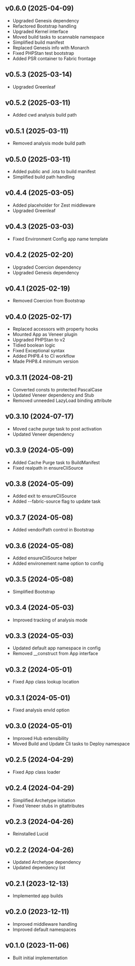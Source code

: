 ## v0.6.0 (2025-04-09)
* Upgraded Genesis dependency
* Refactored Bootstrap handling
* Upgraded Kernel interface
* Moved build tasks to scannable namespace
* Simplified build manifest
* Replaced Genesis info with Monarch
* Fixed PHPStan test bootstrap
* Added PSR container to Fabric frontage

## v0.5.3 (2025-03-14)
* Upgraded Greenleaf

## v0.5.2 (2025-03-11)
* Added cwd analysis build path

## v0.5.1 (2025-03-11)
* Removed analysis mode build path

## v0.5.0 (2025-03-11)
* Added public and .iota to build manifest
* Simplified build path handling

## v0.4.4 (2025-03-05)
* Added placeholder for Zest middleware
* Upgraded Greenleaf

## v0.4.3 (2025-03-03)
* Fixed Environment Config app name template

## v0.4.2 (2025-02-20)
* Upgraded Coercion dependency
* Upgraded Genesis dependency

## v0.4.1 (2025-02-19)
* Removed Coercion from Bootstrap

## v0.4.0 (2025-02-17)
* Replaced accessors with property hooks
* Mounted App as Veneer plugin
* Upgraded PHPStan to v2
* Tidied boolean logic
* Fixed Exceptional syntax
* Added PHP8.4 to CI workflow
* Made PHP8.4 minimum version

## v0.3.11 (2024-08-21)
* Converted consts to protected PascalCase
* Updated Veneer dependency and Stub
* Removed unneeded LazyLoad binding attribute

## v0.3.10 (2024-07-17)
* Moved cache purge task to post activation
* Updated Veneer dependency

## v0.3.9 (2024-05-09)
* Added Cache Purge task to BuildManifest
* Fixed realpath in ensureCliSource

## v0.3.8 (2024-05-09)
* Added exit to ensureCliSource
* Added --fabric-source flag to update task

## v0.3.7 (2024-05-08)
* Added vendorPath control in Bootstrap

## v0.3.6 (2024-05-08)
* Added ensureCliSource helper
* Added environement name option to config

## v0.3.5 (2024-05-08)
* Simplified Bootstrap

## v0.3.4 (2024-05-03)
* Improved tracking of analysis mode

## v0.3.3 (2024-05-03)
* Updated default app namespace in config
* Removed __construct from App interface

## v0.3.2 (2024-05-01)
* Fixed App class lookup location

## v0.3.1 (2024-05-01)
* Fixed analysis envId option

## v0.3.0 (2024-05-01)
* Improved Hub extensibility
* Moved Build and Update Cli tasks to Deploy namespace

## v0.2.5 (2024-04-29)
* Fixed App class loader

## v0.2.4 (2024-04-29)
* Simplified Archetype initiation
* Fixed Veneer stubs in gitattributes

## v0.2.3 (2024-04-26)
* Reinstalled Lucid

## v0.2.2 (2024-04-26)
* Updated Archetype dependency
* Updated dependency list

## v0.2.1 (2023-12-13)
* Implemented app builds

## v0.2.0 (2023-12-11)
* Improved middleware handling
* Improved default namespaces

## v0.1.0 (2023-11-06)
* Built initial implementation
